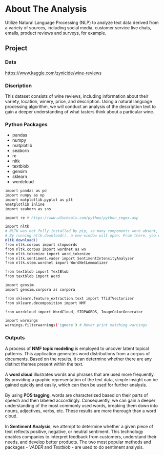 # About The Analysis
Utilize Natural Language Processing (NLP) to analyze text data derived from a variety of sources, including social media, customer service live chats, emails, product reviews and surveys, for example.

## Project

### Data
https://www.kaggle.com/zynicide/wine-reviews

### Discription
This dataset consists of wine reviews, including information about their variety, location, winery, price, and description. Using a natural language processing algorithm, we will conduct an analysis of the description text to gain a deeper understanding of what tasters think about a particular wine.

### Python Packages
* pandas
* numpy
* matplotlib
* seaborn
* re
* nltk
* textblob
* gensim
* sklearn
* wordcloud

```sh
import pandas as pd
import numpy as np
import matplotlib.pyplot as plt
%matplotlib inline
import seaborn as sns

import re # https://www.w3schools.com/python/python_regex.asp

import nltk
# NLTK was not fully installed by pip, so many components were absent, resulting in some features not working. 
# By running ntlk.download(), a new window will open. From there, you can choose which additional packages to install.
nltk.download()
from nltk.corpus import stopwords
from nltk.corpus import wordnet as wn
from nltk.tokenize import word_tokenize
from nltk.sentiment.vader import SentimentIntensityAnalyzer
from nltk.stem.wordnet import WordNetLemmatizer

from textblob import TextBlob
from textblob import Word

import gensim
import gensim.corpora as corpora

from sklearn.feature_extraction.text import TfidfVectorizer
from sklearn.decomposition import NMF

from wordcloud import WordCloud, STOPWORDS, ImageColorGenerator

import warnings
warnings.filterwarnings('ignore') # Never print matching warnings
```

### Outputs
A process of **NMF topic modeling** is employed to uncover latent topical patterns. This application generates word distributions from a corpus of documents. Based on the results, it can determine whether there are any distinct themes present within the text.
<br><br>
A **word cloud** illustrates words and phrases that are used more frequently. By providing a graphic representation of the text data, simple insight can be gained quickly and easily, which can then be used for further analysis.
<br><br>
By using **POS tagging**, words are characterized based on their parts of speech and then labeled accordingly. Consequently, we can gain a deeper understanding of the most commonly used words, breaking them down into nouns, adjectives, verbs, etc. These results are more thorough than a word cloud.
<br><br>
In **Sentiment Analysis**, we attempt to determine whether a given piece of text reflects positive, negative, or neutral sentiment. This technology enables companies to interpret feedback from customers, understand their needs, and develop better products. The two most popular methods and packages - *VADER* and *Textblob* - are used to do sentiment analysis.
